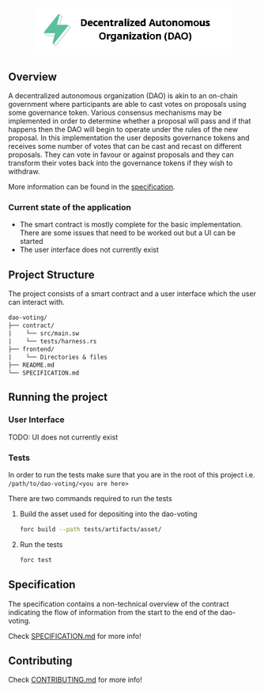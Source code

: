 <p align="center">
    <picture>
        <source media="(prefers-color-scheme: dark)" srcset=".docs/dao-logo-dark-theme.png">
        <img alt="multisig logo" width="400px" src=".docs/dao-logo-light-theme.png">
    </picture>
</p>

## Overview

A decentralized autonomous organization (DAO) is akin to an on-chain government where participants are able to cast votes on proposals using some governance token. Various consensus mechanisms may be implemented in order to determine whether a proposal will pass and if that happens then the DAO will begin to operate under the rules of the new proposal. In this implementation the user deposits governance tokens and receives some number of votes that can be cast and recast on different proposals. They can vote in favour or against proposals and they can transform their votes back into the governance tokens if they wish to withdraw.

More information can be found in the [specification](./SPECIFICATION.md).

### Current state of the application

- The smart contract is mostly complete for the basic implementation. There are some issues that need to be worked out but a UI can be started
- The user interface does not currently exist

## Project Structure

The project consists of a smart contract and a user interface which the user can interact with.

<!--Only show most important files e.g. script to run, build etc.-->

```
dao-voting/
├── contract/
|    └── src/main.sw
|    └── tests/harness.rs
├── frontend/
|    └── Directories & files
├── README.md
└── SPECIFICATION.md
```

## Running the project

### User Interface

TODO: UI does not currently exist

### Tests

In order to run the tests make sure that you are in the root of this project i.e. `/path/to/dao-voting/<you are here>`

There are two commands required to run the tests

1. Build the asset used for depositing into the dao-voting
   
   ```bash
   forc build --path tests/artifacts/asset/
   ```

2. Run the tests

   ```bash
   forc test
   ```

## Specification

The specification contains a non-technical overview of the contract indicating the flow of information from the start to the end of the dao-voting.

Check [SPECIFICATION.md](./SPECIFICATION.md) for more info!

## Contributing

Check [CONTRIBUTING.md](../CONTRIBUTING.md) for more info!
